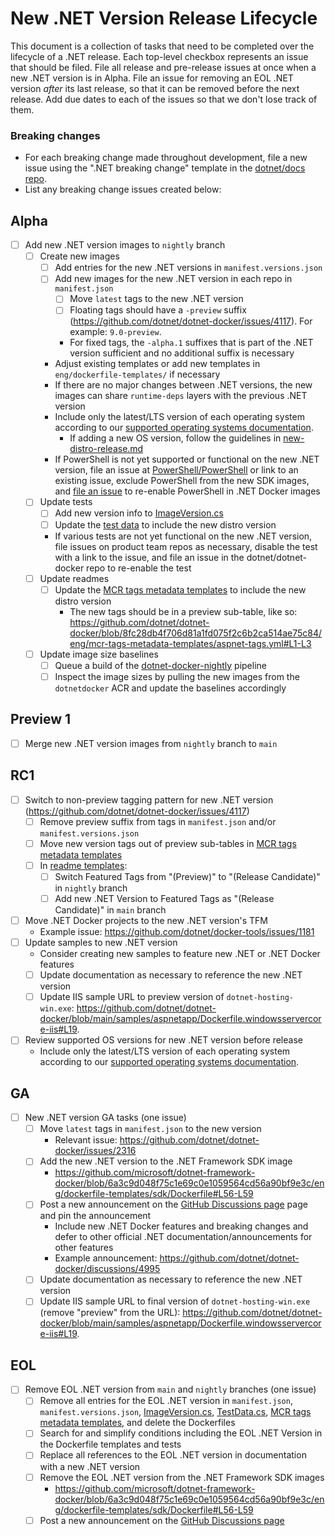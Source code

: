 # New .NET Version Release Lifecycle

This document is a collection of tasks that need to be completed over the lifecycle of a .NET release.
Each top-level checkbox represents an issue that should be filed.
File all release and pre-release issues at once when a new .NET version is in Alpha.
File an issue for removing an EOL .NET version *after* its last release, so that it can be removed before the next release.
Add due dates to each of the issues so that we don't lose track of them.

### Breaking changes
- For each breaking change made throughout development, file a new issue using the ".NET breaking change" template in the [dotnet/docs repo](https://github.com/dotnet/docs/issues/new/choose).
- List any breaking change issues created below:

## Alpha
- [ ] Add new .NET version images to `nightly` branch
    - [ ] Create new images
        - [ ] Add entries for the new .NET versions in `manifest.versions.json`
        - [ ] Add new images for the new .NET version in each repo in `manifest.json`
            - [ ] Move `latest` tags to the new .NET version
            - [ ] Floating tags should have a `-preview` suffix (https://github.com/dotnet/dotnet-docker/issues/4117). For example: `9.0-preview`.
            - For fixed tags, the `-alpha.1` suffixes that is part of the .NET version sufficient and no additional suffix is necessary
        - Adjust existing templates or add new templates in `eng/dockerfile-templates/` if necessary
        - If there are no major changes between .NET versions, the new images can share `runtime-deps` layers with the previous .NET version
        - Include only the latest/LTS version of each operating system according to our [supported operating systems documentation](https://github.com/dotnet/dotnet-docker/blob/main/documentation/supported-platforms.md#operating-systems).
            - If adding a new OS version, follow the guidelines in [new-distro-release.md](https://raw.githubusercontent.com/dotnet/dotnet-docker/main/.github/ISSUE_TEMPLATE/releases/new-distro-release.md)
        - If PowerShell is not yet supported or functional on the new .NET version, file an issue at [PowerShell/PowerShell](https://github.com/PowerShell/PowerShell/issues) or link to an existing issue, exclude PowerShell from the new SDK images, and [file an issue](https://github.com/dotnet/dotnet-docker/issues/new/choose) to re-enable PowerShell in .NET Docker images
    - [ ] Update tests
        - [ ] Add new version info to [ImageVersion.cs](https://github.com/dotnet/dotnet-docker/blob/nightly/tests/Microsoft.DotNet.Docker.Tests/ImageVersion.cs)
        - [ ] Update the [test data](https://github.com/dotnet/dotnet-docker/blob/nightly/tests/Microsoft.DotNet.Docker.Tests/TestData.cs) to include the new distro version
        - If various tests are not yet functional on the new .NET version, file issues on product team repos as necessary, disable the test with a link to the issue, and file an issue in the dotnet/dotnet-docker repo to re-enable the test
    - [ ] Update readmes
        - [ ] Update the [MCR tags metadata templates](https://github.com/dotnet/dotnet-docker/tree/main/eng/mcr-tags-metadata-templates) to include the new distro version
            - The new tags should be in a preview sub-table, like so: https://github.com/dotnet/dotnet-docker/blob/8fc28db4f706d81a1fd075f2c6b2ca514ae75c84/eng/mcr-tags-metadata-templates/aspnet-tags.yml#L1-L3
    - [ ] Update image size baselines
        - [ ] Queue a build of the [dotnet-docker-nightly](https://dev.azure.com/dnceng/internal/_build?definitionId=359) pipeline
        - [ ] Inspect the image sizes by pulling the new images from the `dotnetdocker` ACR and update the baselines accordingly

## Preview 1
- [ ] Merge new .NET version images from `nightly` branch to `main`

## RC1
- [ ] Switch to non-preview tagging pattern for new .NET version (https://github.com/dotnet/dotnet-docker/issues/4117)
    - [ ] Remove preview suffix from tags in `manifest.json` and/or `manifest.versions.json`
    - [ ] Move new version tags out of preview sub-tables in [MCR tags metadata templates](https://github.com/dotnet/dotnet-docker/tree/main/eng/mcr-tags-metadata-templates)
    - [ ] In [readme templates](https://github.com/dotnet/dotnet-docker/blob/main/eng/readme-templates/FeaturedTags.md):
        - [ ] Switch Featured Tags from "(Preview)" to "(Release Candidate)" in `nightly` branch
        - [ ] Add new .NET Version to Featured Tags as "(Release Candidate)" in `main` branch
- [ ] Move .NET Docker projects to the new .NET version's TFM
    - Example issue: https://github.com/dotnet/docker-tools/issues/1181
- [ ] Update samples to new .NET version
    - Consider creating new samples to feature new .NET or .NET Docker features
    - [ ] Update documentation as necessary to reference the new .NET version
    - [ ] Update IIS sample URL to preview version of `dotnet-hosting-win.exe`: https://github.com/dotnet/dotnet-docker/blob/main/samples/aspnetapp/Dockerfile.windowsservercore-iis#L19.
- [ ] Review supported OS versions for new .NET version before release
    - Include only the latest/LTS version of each operating system according to our [supported operating systems documentation](https://github.com/dotnet/dotnet-docker/blob/main/documentation/supported-platforms.md#operating-systems).

## GA
- [ ] New .NET version GA tasks (one issue)
    - [ ] Move `latest` tags in `manifest.json` to the new version
        - Relevant issue: https://github.com/dotnet/dotnet-docker/issues/2316
    - [ ] Add the new .NET version to the .NET Framework SDK image
        - https://github.com/microsoft/dotnet-framework-docker/blob/6a3c9d048f75c1e69c0e1059564cd56a90bf9e3c/eng/dockerfile-templates/sdk/Dockerfile#L56-L59
    - [ ] Post a new announcement on the [GitHub Discussions page](https://github.com/dotnet/dotnet-docker/discussions/new?category=announcements) page and pin the announcement
        - Include new .NET Docker features and breaking changes and defer to other official .NET documentation/announcements for other features
        - Example announcement: https://github.com/dotnet/dotnet-docker/discussions/4995
    - [ ] Update documentation as necessary to reference the new .NET version
    - [ ] Update IIS sample URL to final version of `dotnet-hosting-win.exe` (remove "preview" from the URL): https://github.com/dotnet/dotnet-docker/blob/main/samples/aspnetapp/Dockerfile.windowsservercore-iis#L19.

## EOL
- [ ] Remove EOL .NET version from `main` and `nightly` branches (one issue)
    - [ ] Remove all entries for the EOL .NET version in `manifest.json`, `manifest.versions.json`, [ImageVersion.cs](https://github.com/dotnet/dotnet-docker/blob/nightly/tests/Microsoft.DotNet.Docker.Tests/ImageVersion.cs), [TestData.cs](https://github.com/dotnet/dotnet-docker/blob/nightly/tests/Microsoft.DotNet.Docker.Tests/TestData.cs), [MCR tags metadata templates](https://github.com/dotnet/dotnet-docker/tree/main/eng/mcr-tags-metadata-templates), and delete the Dockerfiles
    - [ ] Search for and simplify conditions including the EOL .NET Version in the Dockerfile templates and tests
    - [ ] Replace all references to the EOL .NET version in documentation with a new .NET version
    - [ ] Remove the EOL .NET version from the .NET Framework SDK images
        - https://github.com/microsoft/dotnet-framework-docker/blob/6a3c9d048f75c1e69c0e1059564cd56a90bf9e3c/eng/dockerfile-templates/sdk/Dockerfile#L56-L59
    - [ ] Post a new announcement on the [GitHub Discussions page](https://github.com/dotnet/dotnet-docker/discussions/new?category=announcements)

